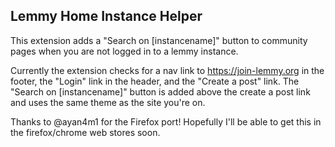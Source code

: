 Lemmy Home Instance Helper
----

This extension adds a "Search on [instancename]" button to community pages when you are not logged in to a lemmy instance.

Currently the extension checks for a nav link to https://join-lemmy.org in the footer, the "Login" link in the header, and the "Create a post" link.  The "Search on [instancename]" button is added above the create a post link and uses the same theme as the site you're on.

Thanks to @ayan4m1 for the Firefox port!  Hopefully I'll be able to get this in the firefox/chrome web stores soon.
